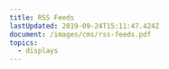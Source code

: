 ```yaml
---
title: RSS Feeds
lastUpdated: 2019-09-24T15:11:47.424Z
document: /images/cms/rss-feeds.pdf
topics:
  - displays
---
```


